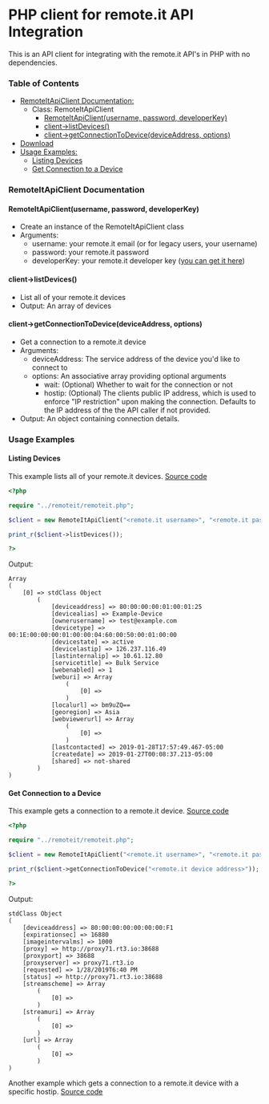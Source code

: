 # PHP client for remote.it API Integration

This is an API client for integrating with the remote.it API's in PHP with no dependencies.

### Table of Contents
- [RemoteItApiClient Documentation:](#remoteitapiclient-documentation)
	- Class: RemoteItApiClient
        - [RemoteItApiClient(username, password, developerKey)](#remoteitapiclientusername-password-developerkey)
		- [client->listDevices()](#client-listdevices)
		- [client->getConnectionToDevice(deviceAddress, options)](#client-getconnectiontodevicedeviceaddress-options)
- [Download](remoteit)
- [Usage Examples:](#usage-examples)
	- [Listing Devices](#listing-devices)
	- [Get Connection to a Device](#get-connection-to-a-device)

### RemoteItApiClient Documentation

#### RemoteItApiClient(username, password, developerKey)
- Create an instance of the RemoteItApiClient class
- Arguments:
	- username: your remote.it email (or for legacy users, your username)
	- password: your remote.it password
    - developerKey: your remote.it developer key ([you can get it here](https://app.remote.it/account.html "you can get it here"))

#### client->listDevices()
- List all of your remote.it devices
- Output: An array of devices

#### client->getConnectionToDevice(deviceAddress, options)
- Get a connection to a remote.it device
- Arguments:
	- deviceAddress: The service address of the device you'd like to connect to
	- options: An associative array providing optional arguments
		- wait: (Optional) Whether to wait for the connection or not
		- hostip: (Optional) The clients public IP address, which is used to enforce "IP restriction" upon making the connection. Defaults to the IP address of the the API caller if not provided.
- Output: An object containing connection details.

### Usage Examples

#### Listing Devices
This example lists all of your remote.it devices. [Source code](examples/list-devices.php)
```php
<?php

require "../remoteit/remoteit.php";

$client = new RemoteItApiClient("<remote.it username>", "<remote.it password>", "<remote.it developer key>");

print_r($client->listDevices());

?>
```
Output:
```
Array
(
    [0] => stdClass Object
        (
            [deviceaddress] => 80:00:00:00:01:00:01:25
            [devicealias] => Example-Device
            [ownerusername] => test@example.com
            [devicetype] => 00:1E:00:00:00:01:00:00:04:60:00:50:00:01:00:00
            [devicestate] => active
            [devicelastip] => 126.237.116.49
            [lastinternalip] => 10.61.12.80
            [servicetitle] => Bulk Service
            [webenabled] => 1
            [weburi] => Array
                (
                    [0] => 
                )
            [localurl] => bm9uZQ==
            [georegion] => Asia
            [webviewerurl] => Array
                (
                    [0] => 
                )
            [lastcontacted] => 2019-01-28T17:57:49.467-05:00
            [createdate] => 2019-01-27T00:08:37.213-05:00
            [shared] => not-shared
        )
)
```

#### Get Connection to a Device
This example gets a connection to a remote.it device. [Source code](examples/get-connection-to-device.php)
```php
<?php

require "../remoteit/remoteit.php";

$client = new RemoteItApiClient("<remote.it username>", "<remote.it password>", "<remote.it developer key>");

print_r($client->getConnectionToDevice("<remote.it device address>"));

?>
```
Output:
```
stdClass Object
(
    [deviceaddress] => 80:00:00:00:00:00:00:F1
    [expirationsec] => 16880
    [imageintervalms] => 1000
    [proxy] => http://proxy71.rt3.io:38688
    [proxyport] => 38688
    [proxyserver] => proxy71.rt3.io
    [requested] => 1/28/2019T6:40 PM
    [status] => http://proxy71.rt3.io:38688
    [streamscheme] => Array
        (
            [0] => 
        )
    [streamuri] => Array
        (
            [0] => 
        )
    [url] => Array
        (
            [0] => 
        )
)
```
Another example which gets a connection to a remote.it device with a specific hostip. [Source code](examples/get-connection-to-device-for-hostip.php)